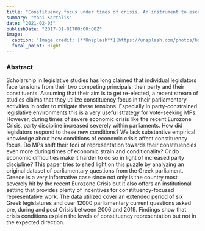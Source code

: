 ```yaml
---
title: "Constituency focus under times of crisis. An instrument to escape party discipline? An examination of the Greek case"
summary: "Yani Kartalis"
date: "2021-02-03"
publishDate: "2017-01-01T00:00:00Z"
image:
  caption: 'Image credit: [**Unsplash**](https://unsplash.com/photos/bzdhc5b3Bxs)'
  focal_point: Right
---
```


### Abstract

Scholarship in legislative studies has long claimed that individual legislators face tensions from their two competing principals: their party and their constituents. Assuming that their aim is to get re-elected, a recent stream of studies claims that they utilize constituency focus in their parliamentary activities in order to mitigate these tensions. Especially in party-constrained legislative environments this is a very useful strategy for vote-seeking MPs. However, during times of severe economic crisis like the recent Eurozone Crisis, party discipline increased severely within parliaments. How did legislators respond to these new conditions? We lack substantive empirical knowledge about how conditions of economic crisis affect constituency focus. Do MPs shift their foci of representation towards their constituencies even more during times of economic strain and conditionality? Or do economic difficulties make it harder to do so in light of increased party discipline? This paper tries to shed light on this puzzle by analyzing an original dataset of parliamentary questions from the Greek parliament. Greece is a very informative case since not only is the country most severely hit by the recent Eurozone Crisis but it also offers an institutional setting that provides plenty of incentives for constituency-focused representative work. The data utilized cover an extended period of six Greek legislatures and over 12000 parliamentary current questions asked pre, during and post Crisis between 2006 and 2019. Findings show that crisis conditions explain the levels of constituency representation but not in the expected direction.
